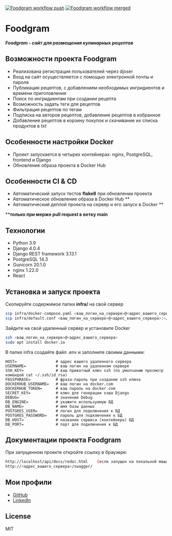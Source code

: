 [![Foodgram workflow push](https://github.com/pozarnik/foodgram-project-react/actions/workflows/foodgram_workflow_push.yml/badge.svg)](https://github.com/pozarnik/foodgram-project-react/actions/workflows/foodgram_workflow_push.yml) [![Foodgram workflow merged](https://github.com/pozarnik/foodgram-project-react/actions/workflows/foodgram_workflow_merged.yml/badge.svg)](https://github.com/pozarnik/foodgram-project-react/actions/workflows/foodgram_workflow_merged.yml)
# Foodgram

***Foodgram - сайт для размещения кулинарных рецептов***

## Возможности проекта Foodgram

- Реализована регистрация пользователей через djoser
- Вход на сайт осуществляется с помощью электронной почты и пароля
- Публикация рецептов, с добавлением необходимых ингридиентов и времени приготовления
- Поиск по ингридиентам при создании рецепта
- Возможность задать теги для рецептов
- Фильтрация рецептов по тегам
- Подписка на авторов рецептов, добавление рецептов в избранное
- Добавление рецептов в корзину покупок и скачивание их списка продуктов в txt

## Особенности настройки Docker

- Проект запускается в четырех контейнерах: nginx, PostgreSQL, frontend и Django
- Обновление образа проекта в Docker Hub

## Особенности CI & CD

- Автоматический запуск тестов **flake8** при обновлении проекта
- Автоматическое обновление образа в Docker Hub **
- Автоматический деплой проекта на сервер и его запуск в Docker **

****только при мерже pull request в ветку main**

## Технологии

- Python 3.9
- Django 4.0.4
- Django REST framework 3.13.1
- PostgreSQL 14.3
- Gunicorn 20.1.0
- nginx 1.22.0
- React

## Установка и запуск проекта

Скопируйте содержимое папки **infra/** на свой сервер

```sh
scp infra/docker-compose.yaml <ваш_логин_на_сервере>@<адрес_вашего_сервера>:~/
scp infra/default.conf <ваш_логин_на_сервере>@<адрес_вашего_сервера>:~/nginx/
```

Зайдите на свой удаленный сервер и установите Docker

```sh
ssh <ваш_логин_на_сервере>@<адрес_вашего_сервера>
sudo apt install docker.io
```

В папке infra создайте файл .env и заполните своими данными:

```
HOST=                 # адрес вашего удаленного сервера
USERNAME=             # ваш логин на удаленном сервере
SSH_KEY=              # ваш приватный ключ ssh (по умолчанию просмотр командой cat ~/.ssh/id_rsa)
PASSPHRASE=           # фраза-пароль при создании ssh ключа
DOCKERHUB_USERNAME=   # ваш логин на docker.com
DOCKERHUB_TOKEN=      # ваш пароль на docker.com
SECRET_KEY=           # ключ для генерации хэша Django
DEBUG=                # значение Debug
DB_ENGINE=            # укажите используемую БД
DB_NAME=              # имя базы данных
POSTGRES_USER=        # логин для подключения к БД
POSTGRES_PASSWORD=    # пароль для подключения к БД
DB_HOST=              # название сервиса (контейнера) БД
DB_PORT=              # порт для подключения к БД 
```

## Документации проекта Foodgram

При запущенном проекте откройте ссылку в браузере:

```sh
http://localhost/api/docs/redoc.html    (если запущен на локальной машине)
http://<адрес_вашего_сервера>/swagger/
```

## Мои профили

- [GitHub](https://github.com/pozarnik/)
- [LinkedIn](https://www.linkedin.com/in/ivan-alekseyevich/)

## License

MIT



